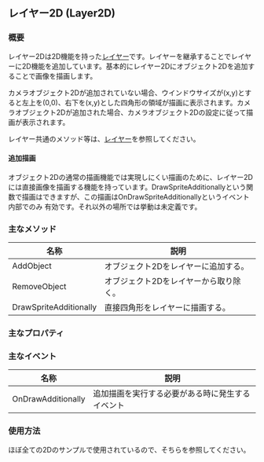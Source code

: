 ﻿## レイヤー2D (Layer2D)

### 概要

レイヤー2Dは2D機能を持った[レイヤー](../Basic/Layer.md)です。レイヤーを継承することでレイヤーに2D機能を追加しています。基本的にレイヤー2Dにオブジェクト2Dを追加することで画像を描画します。

カメラオブジェクト2Dが追加されていない場合、ウインドウサイズが(x,y)とすると左上を(0,0)、右下を(x,y)とした四角形の領域が描画に表示されます。カメラオブジェクト2Dが追加された場合、カメラオブジェクト2Dの設定に従って描画が表示されます。

レイヤー共通のメソッド等は、[レイヤー](../Basic/Layer.md)を参照してください。

#### 追加描画
オブジェクト2Dの通常の描画機能では実現しにくい描画のために、レイヤー2Dには直接画像を描画する機能を持っています。DrawSpriteAdditionallyという関数で描画はできますが、この描画はOnDrawSpriteAdditionallyというイベント内部でのみ
有効です。それ以外の場所では挙動は未定義です。

### 主なメソッド

| 名称 | 説明 |
|---|---|
| AddObject | オブジェクト2Dをレイヤーに追加する。 |
| RemoveObject | オブジェクト2Dをレイヤーから取り除く。 |
| DrawSpriteAdditionally | 直接四角形をレイヤーに描画する。 |


### 主なプロパティ

### 主なイベント

| 名称 | 説明 |
|---|---|
| OnDrawAdditionally | 追加描画を実行する必要がある時に発生するイベント |

### 使用方法

ほぼ全ての2Dのサンプルで使用されているので、そちらを参照してください。
